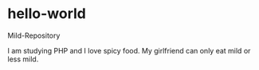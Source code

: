 # hello-world

Mild-Repository

I am studying PHP and I love spicy food.
My girlfriend can only eat mild or less mild.
